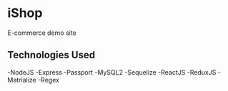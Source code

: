 # iShop

E-commerce demo site

## Technologies Used

-NodeJS
-Express
-Passport
-MySQL2
-Sequelize
-ReactJS
-ReduxJS
-Matrialize
-Regex
